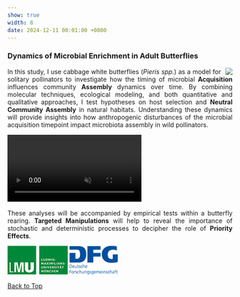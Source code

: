 ```yaml
---
show: true
width: 8
date: 2024-12-11 00:01:00 +0800
---
```


<div class="p-4">
    <h3 id="Pieris">Dynamics of Microbial Enrichment in Adult Butterflies</h3>
    <div style="text-align: justify;">
           <img data-src="{{ 'assets/images/photos/IMG_5899m.jpg' | relative_url }}" class="lazy rounded frame-img" style="float: right; margin-left: 10px;"  
               src="{{ '/assets/images/empty_300x200.png' | relative_url }}">
              <p>
                In this study, I use cabbage white butterflies (<i>Pieris spp.</i>) as a model for solitary pollinators to investigate how the timing of microbial
                  <strong>Acquisition</strong> influences community <strong>Assembly</strong> dynamics over time.
                By combining molecular techniques, ecological modeling, and both quantitative and qualitative approaches, 
                  I test hypotheses on host selection and <strong>Neutral Community Assembly</strong> in natural habitats. 
            Understanding these dynamics will provide insights into how anthropogenic disturbances of the microbial acquisition timepoint impact microbiota assembly in wild pollinators.
    </p>
        <div>
  <video autoplay loop muted playsinline class="w-100 rounded">
  <source src="assets/video/Pieris_small.mp4" type="video/mp4">
  Your browser does not support the video tag.
</video>
</div>
<p>
These analyses will be accompanied by empirical tests within a butterfly rearing. <strong>Targeted Manipulations</strong> will help to reveal the importance of stochastic and deterministic processes to decipher the role of <strong>Priority Effects</strong>.
</p>
     <img src="/assets/logo/logo64_LMU.png" alt="LMU Logo" class="img-fluid logo-img">
     <img src="/assets/logo/logo64_DFGalt.png" alt="DFG Logo" class="img-fluid logo-img"> 
       <p><a href="#top">Back to Top <i class="fas fa-angle-double-up"></i></a></p>
     </div>
 </div>
